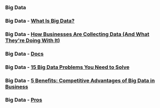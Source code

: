 ### Big Data

### Big Data - [What Is Big Data?](https://www.businessnewsdaily.com/4522-big-data.html#:~:text=Big%20data%20encompasses%20a%20wide,the%20more%20reliable%20the%20solution.)

### Big Data - [How Businesses Are Collecting Data (And What They're Doing With It)](https://www.businessnewsdaily.com/10625-businesses-collecting-data.html)

### Big Data - [Docs](https://www.sas.com/en_in/insights/big-data/what-is-big-data.html)

### Big Data - [15 Big Data Problems You Need to Solve](https://www.solvexia.com/blog/15-big-data-problems-you-need-to-solve)

### Big Data - [5 Benefits: Competitive Advantages of Big Data in Business](https://www.newgenapps.com/blog/importance-benefits-competitive-advantage-big-data/)

### Big Data - [Pros](https://data-flair.training/blogs/benefits-of-big-data/)
